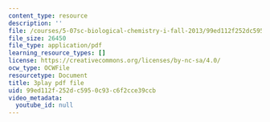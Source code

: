 ```yaml
---
content_type: resource
description: ''
file: /courses/5-07sc-biological-chemistry-i-fall-2013/99ed112f252dc5950c93c6f2cce39ccb_0XAJIHttCNs.pdf
file_size: 26450
file_type: application/pdf
learning_resource_types: []
license: https://creativecommons.org/licenses/by-nc-sa/4.0/
ocw_type: OCWFile
resourcetype: Document
title: 3play pdf file
uid: 99ed112f-252d-c595-0c93-c6f2cce39ccb
video_metadata:
  youtube_id: null
---
```

